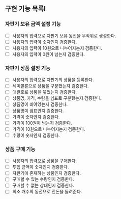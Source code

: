 ## 구현 기능 목록I

### 자판기 보유 금액 설정 기능
- [ ] 사용자의 입력으로 자판기 보유 동전을 무작위로 생성한다.
- [ ] 사용자의 입력이 숫자인지 검증한다.
- [ ] 사용자의 입력이  10원으로 나누어지는지 검증한다.
- [ ] 사용자의 입력이  0원이 넘는지 검증한다.

### 자판기 상품 설정 기능
- [ ] 사용자의 입력으로 자판기의 상품을 등록한다.
- [ ] 세미콜론으로 상품을 구분했는지 검증한다.
- [ ] 대괄호로 상품을 묶었는지 검증한다.
- [ ] 상품명, 가격, 수량을 쉼표로 구분했는지 검증한다.
- [ ] 상품명이 비어있는지 검증한다.
- [ ] 상품명이 쉼표인지 검증한다.
- [ ] 가격이 숫자인지 검증한다.
- [ ] 가격이 100원이 넘는지 검증한다.
- [ ] 가격이 10원으로 나누어지는지 검증한다.
- [ ] 수량이 숫자인지 검증한다.

### 상품 구매 기능
- [ ] 사용자의 입력으로 상품을 구매한다.
- [ ] 투입 금액이 숫자인지 검증한다.
- [ ] 자판기에 존재하는 상품인지 검증한다.
- [ ] 구매할 수 있는 수량인지 검증한다.
- [ ] 구매할 수 없는 상태인지 검증한다.
- [ ] 최소 개수의 동전으로 잔돈을 돌려준다.